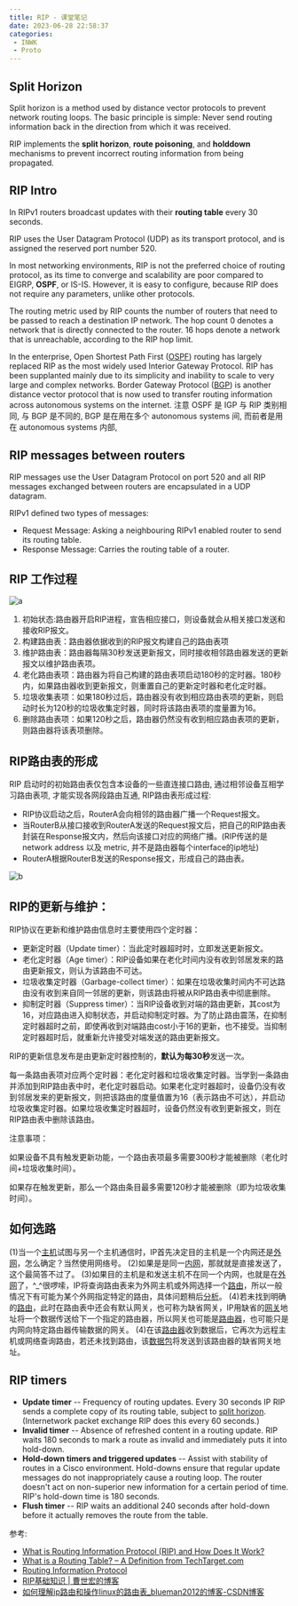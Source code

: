 ```yaml
---
title: RIP - 课堂笔记
date: 2023-06-28 22:58:37
categories:
 - INWK
 - Proto
---
```


## Split Horizon

Split horizon is a method used by distance vector protocols to prevent network routing loops. The basic principle is simple: Never send routing information back in the direction from which it was received.

RIP implements the **split horizon**, **route poisoning**, and **holddown** mechanisms to prevent incorrect routing information from being propagated.

## RIP Intro

In RIPv1 routers broadcast updates with their **routing table** every 30 seconds.

RIP uses the User Datagram Protocol (UDP) as its transport protocol, and is assigned the reserved port number 520.

In most networking environments, RIP is not the preferred choice of routing protocol, as its time to converge and scalability are poor compared to EIGRP, **OSPF**, or IS-IS. However, it is easy to configure, because RIP does not require any parameters, unlike other protocols.

The routing metric used by RIP counts the number of routers that need to be passed to reach a destination IP network. The hop count 0 denotes a network that is directly connected to the router. 16 hops denote a network that is unreachable, according to the RIP hop limit.

In the enterprise, Open Shortest Path First ([OSPF](https://www.techtarget.com/searchnetworking/definition/OSPF-Open-Shortest-Path-First)) routing has largely replaced RIP as the most widely used Interior Gateway Protocol. RIP has been supplanted mainly due to its simplicity and inability to scale to very large and complex networks. Border Gateway Protocol ([BGP](https://www.techtarget.com/searchnetworking/definition/BGP-Border-Gateway-Protocol)) is another distance vector protocol that is now used to transfer routing information across autonomous systems on the internet. 注意 OSPF 是 IGP 与 RIP 类别相同, 与 BGP 是不同的, BGP 是在用在多个 autonomous systems 间, 而前者是用在 autonomous systems 内部, 

## RIP messages between routers
RIP messages use the User Datagram Protocol on port 520 and all RIP messages exchanged between routers are encapsulated in a UDP datagram. 

RIPv1 defined two types of messages:

- Request Message: Asking a neighbouring RIPv1 enabled router to send its routing table.
- Response Message: Carries the routing table of a router.

## RIP 工作过程

![a](a.png)

1. 初始状态:路由器开启RIP进程，宣告相应接口，则设备就会从相关接口发送和接收RIP报文。
2. 构建路由表：路由器依据收到的RIP报文构建自己的路由表项
3. 维护路由表：路由器每隔30秒发送更新报文，同时接收相邻路由器发送的更新报文以维护路由表项。
4. 老化路由表项：路由器为将自己构建的路由表项启动180秒的定时器。180秒内，如果路由器收到更新报文，则重置自己的更新定时器和老化定时器。
5. 垃圾收集表项：如果180秒过后，路由器没有收到相应路由表项的更新，则启动时长为120秒的垃圾收集定时器，同时将该路由表项的度量置为16。
6. 删除路由表项：如果120秒之后，路由器仍然没有收到相应路由表项的更新，则路由器将该表项删除。

## RIP路由表的形成

RIP 启动时的初始路由表仅包含本设备的一些直连接口路由, 通过相邻设备互相学习路由表项, 才能实现各网段路由互通, RIP路由表形成过程:

- RIP协议启动之后，RouterA会向相邻的路由器广播一个Request报文。
- 当RouterB从接口接收到RouterA发送的Request报文后，把自己的RIP路由表封装在Response报文内，然后向该接口对应的网络广播。(RIP传送的是 network address 以及 metric, 并不是路由器每个interface的ip地址)
- RouterA根据RouterB发送的Response报文，形成自己的路由表。

![b](b.png)

## RIP的更新与维护：

RIP协议在更新和维护路由信息时主要使用四个定时器：

- 更新定时器（Update timer）：当此定时器超时时，立即发送更新报文。
- 老化定时器（Age timer）：RIP设备如果在老化时间内没有收到邻居发来的路由更新报文，则认为该路由不可达。
- 垃圾收集定时器（Garbage-collect timer）：如果在垃圾收集时间内不可达路由没有收到来自同一邻居的更新，则该路由将被从RIP路由表中彻底删除。
- 抑制定时器（Suppress timer）：当RIP设备收到对端的路由更新，其cost为16，对应路由进入抑制状态，并启动抑制定时器。为了防止路由震荡，在抑制定时器超时之前，即使再收到对端路由cost小于16的更新，也不接受。当抑制定时器超时后，就重新允许接受对端发送的路由更新报文。

RIP的更新信息发布是由更新定时器控制的，**默认为每30秒**发送一次。

每一条路由表项对应两个定时器：老化定时器和垃圾收集定时器。当学到一条路由并添加到RIP路由表中时，老化定时器启动。如果老化定时器超时，设备仍没有收到邻居发来的更新报文，则把该路由的度量值置为16（表示路由不可达），并启动垃圾收集定时器。如果垃圾收集定时器超时，设备仍然没有收到更新报文，则在RIP路由表中删除该路由。

注意事项：

如果设备不具有触发更新功能，一个路由表项最多需要300秒才能被删除（老化时间+垃圾收集时间）。

如果存在触发更新，那么一个路由条目最多需要120秒才能被删除（即为垃圾收集时间）。

## 如何选路

  (1)当一个[主机](https://blog.csdn.net/pcbase/j614797010.html)试图与另一个主机通信时，IP首先决定目的主机是一个内网还是[外网](https://blog.csdn.net/surfing/s291444.html)，怎么确定？当然使用网络号。
  (2)如果是是同一[内网](https://blog.csdn.net/safe-tech/v366061.html)，那就就是直接发送了，这个最简答不过了。
  (3)如果目的主机是和发送主机不在同一个内网，也就是在[外网](https://blog.csdn.net/web-special/x461913.html)了，^_^很啰嗦，IP将查询路由表来为外网主机或外网选择一个[路由](https://blog.csdn.net/linux/2008/07/s419030.html)，所以一般情况下有可能为某个外网指定特定的路由，具体问题稍后[分析](https://blog.csdn.net/net-manage/d688124081.html)。
  (4)若未找到明确的[路由](https://blog.csdn.net/z/specia/router.html)，此时在路由表中还会有默认网关，也可称为缺省网关，IP用缺省的[网关](https://blog.csdn.net/other-devtool/f218154.html)地址将一个数据传送给下一个指定的路由器，所以网关也可能是[路由器](https://blog.csdn.net/route/f801344008.html)，也可能只是内网向特定路由器传输数据的网关。
  (4)在该[路由器](https://blog.csdn.net/win98/2009/12/f485537.html)收到数据后，它再次为远程主机或网络查询路由，若还未找到路由，该[数据包](https://blog.csdn.net/net-manage/d264176081.html)将发送到该路由器的缺省网关地址。

## RIP timers

- **Update timer** -- Frequency of routing updates. Every 30 seconds IP RIP sends a complete copy of its routing table, subject to [split horizon](https://www.techtarget.com/searchnetworking/definition/split-horizon). (Internetwork packet exchange RIP does this every 60 seconds.)
- **Invalid timer** -- Absence of refreshed content in a routing update. RIP waits 180 seconds to mark a route as invalid and immediately puts it into hold-down.
- **Hold-down timers and triggered updates** -- Assist with stability of routes in a Cisco environment. Hold-downs ensure that regular update messages do not inappropriately cause a routing loop. The router doesn't act on non-superior new information for a certain period of time. RIP's hold-down time is 180 seconds.
- **Flush timer** -- RIP waits an additional 240 seconds after hold-down before it actually removes the route from the table.

参考:

- [What is Routing Information Protocol (RIP) and How Does It Work?](https://www.techtarget.com/searchnetworking/definition/Routing-Information-Protocol)
- [What is a Routing Table? – A Definition from TechTarget.com](https://www.techtarget.com/searchnetworking/definition/routing-table)
- [Routing Information Protocol](https://en.wikipedia.org/wiki/Routing_Information_Protocol)
- [RIP基础知识 | 曹世宏的博客](https://cshihong.github.io/2018/03/23/RIP%E5%9F%BA%E7%A1%80%E7%9F%A5%E8%AF%86/)
- [如何理解ip路由和操作linux的路由表_blueman2012的博客-CSDN博客](https://blog.csdn.net/blueman2012/article/details/6699364)
